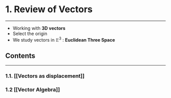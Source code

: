 # 1. Review of Vectors
---
- Working with **3D vectors**
- Select the origin
- We study vectors in $\mathbb{E}^3$ : **Euclidean Three Space**
## Contents
---

### 1.1. [[Vectors as displacement]]
### 1.2 [[Vector Algebra]]


